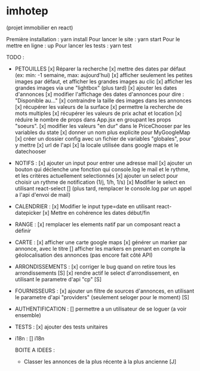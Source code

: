 # imhotep

(projet immobilier en react)

Première installation : yarn install
Pour lancer le site : yarn start
Pour le mettre en ligne : up
Pour lancer les tests : yarn test

TODO :
- PETOUILLES
    [x] Réparer la recherche
    [x] mettre des dates par défaut (ex: min: -1 semaine, max: aujourd'hui)
    [x] afficher seulement les petites images par défaut, et afficher les grandes images au clic
        [x] afficher les grandes images via une "lightbox" (plus tard)
    [x] ajouter les dates d'annonces
        [x] modifier l'affichage des dates d'annonces pour dire : "Disponible au..."
    [x] contraindre la taille des images dans les annonces
    [x] récupérer les valeurs de la surface
    [x] permettre la recherche de mots multiples
    [x] récupérer les valeurs de prix achat et location
    [x] réduire le nombre de props dans App.jsx en groupant les props "soeurs".
    [x] modifier les valeurs "en dur" dans le PriceChooser par les variables du state
    [x] donner un nom plus explicite pour MyGoogleMap
    [x] créer un dossier config avec un fichier de variables "globales", pour y mettre
        [x] url de l'api
        [x] la locale utilisée dans google maps et le datechooser
- NOTIFS :
    [x] ajouter un input pour entrer une adresse mail
    [x] ajouter un bouton qui déclenche une fonction qui console.log le mail et le rythme, et les critères actuellement selectionnés
    [x] ajouter un select pour choisir un rythme de notification (1/j, 1/h, 1/s)
        [x] Modifier le select en utilisant react-select
    [] (plus tard, remplacer le console.log par un appel a l'api d'envoi de mail)
- CALENDRIER :
    [x] Modifier le input type=date en utilisant react-datepicker
        [x] Mettre en cohérence les dates début/fin
- RANGE :
    [x] remplacer les elements natif par un composant react a définir
- CARTE :
    [x] afficher une carte google maps
        [x] générer un marker par annonce, avec le titre
        [] afficher les markers en prenant en compte la géolocalisation des annonces (pas encore fait côté API)
- ARRONDISSEMENTS :
    [x] corriger le bug quand on retire tous les arrondissements [S]
    [x] rendre actif le select d'arrondissement, en utilisant le parametre d'api "cp" [S]
- FOURNISSEURS :
    [x] ajouter un filtre de sources d'annonces, en utilisant le parametre d'api "providers" (seulement seloger pour le moment) [S]
- AUTHENTIFICATION :
    [] permettre a un utilisateur de se loguer (a voir ensemble)
- TESTS :
    [x] ajouter des tests unitaires
- i18n :
    [] i18n



    BOITE A IDEES :
    - Classer les annonces de la plus récente à la plus ancienne [J]